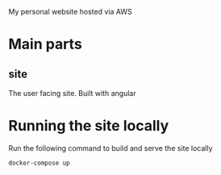 My personal website hosted via AWS

# Main parts #

## site ##

The user facing site. Built with angular


# Running the site locally

Run the following command to build and serve the site locally

```
docker-compose up
```

